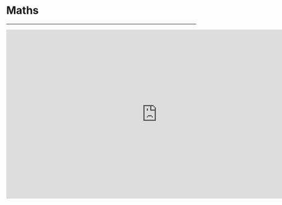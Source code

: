 # Maths

***


<iframe width="800" height="450" src="https://www.youtube-nocookie.com/embed/OmJ-4B-mS-Y" title="YouTube video player" frameborder="0" allow="accelerometer; autoplay; clipboard-write; encrypted-media; gyroscope; picture-in-picture; web-share" allowfullscreen></iframe>